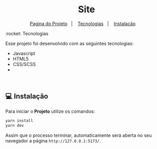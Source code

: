 <h1 align="center">
     Site
</h1>
<p align="center">
  <a href="https://singular-pony-6752d1.netlify.app/">Pagina do Projeto</a>&nbsp;&nbsp;&nbsp;|&nbsp;&nbsp;&nbsp;
  <a href="#rocket-tecnologias">Tecnologias</a>&nbsp;&nbsp;&nbsp;|&nbsp;&nbsp;&nbsp;
  <a href="#-instalação">Instalação</a>&nbsp;&nbsp;&nbsp;&nbsp;&nbsp;&nbsp;
</p>
:rocket: Tecnologias

Esse projeto foi desenvolvido com as seguintes tecnologias:
- Javascript
- HTML5
- CSS/SCSS
- 
<br>

## 💻 Instalação

Para iniciar o **Projeto** utilize os comandos:

```bash
yarn install
yarn dev
```
Assim que o processo terminar, automaticamente será aberta no seu navegador a página `http://127.0.0.1:5173/`.
